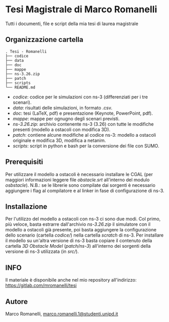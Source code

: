 # Tesi Magistrale di Marco Romanelli
Tutti i documenti, file e script della mia tesi di laurea magistrale

## Organizzazione cartella
```
. Tesi - Romanelli
├── codice
├── data
├── doc
├── mappe
├── ns-3.26.zip
├── patch
├── scripts
└── README.md		
```
* _codice_: codice per le simulazioni con ns-3 (differenziati per i tre scenari).
* _data_: risultati delle simulazioni, in formato .csv.
* _doc_: tesi (LaTeX, pdf) e presentazione (Keynote, PowerPoint, pdf).
* _mappe_: mappe per ognugno degli scenari previsti.
* _ns-3.26.zip_: archivio contenente ns-3 (3.26) con tutte le modifiche presenti (modello a ostacoli con modifica 3D).
* _patch_: contiene alcune modifiche al codice ns-3: modello a ostacoli originale e modifica 3D, modifica a netanim.
* _scripts_: script in python e bash per la conversione dei file con SUMO.

## Prerequisiti
Per utilizzare il modello a ostacoli è necessario installare le CGAL (per maggiori informazioni leggere file _obstacle.srt_ all'interno del modulo _osbstacle_).
N.B.: se le librerie sono compilate dai sorgenti è necessario aggiungere i flag al compilatore e al linker in fase di configurazione di ns-3.

## Installazione
Per l'utilizzo del modello a ostacoli con ns-3 ci sono due modi.
Col primo, più veloce, basta estrarre dall'archivio _ns-3.26.zip_ il simulatore con il modello a ostacoli già presente,
poi basta aggiungere la configurazione dello scenario (cartella _codice/_) nella cartella _scratch_ di ns-3.
Per installare il modello su un'altra versione di ns-3 basta copiare il contenuto della cartella _3D Obstacle Model_ (_patch/ns-3_) all'interno dei sorgenti della versione di ns-3 utilizzata (in _src/_).

## INFO
Il materiale è disponibile anche nel mio repository all'indirizzo: https://gitlab.com/mromanelli/tesi

## Autore
Marco Romanelli, marco.romanelli.1@studenti.unipd.it
